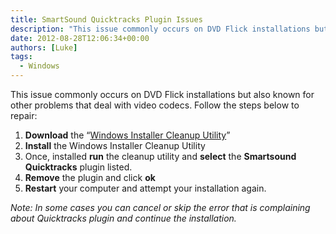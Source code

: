 ```yaml
---
title: SmartSound Quicktracks Plugin Issues
description: "This issue commonly occurs on DVD Flick installations but also known for other problems that deal with video codecs. Follow the steps below to repair:"
date: 2012-08-28T12:06:34+00:00
authors: [Luke]
tags:
  - Windows
---
```

This issue commonly occurs on DVD Flick installations but also known for other problems that deal with video codecs. Follow the steps below to repair:

<ol start="1">
  <li>
    <strong>Download</strong> the “<a title="Windows Installer Cleanup Utility" href="http://www.softpedia.com/get/Security/Secure-cleaning/Windows-Installer-CleanUp-Utility.shtml" target="_blank">Windows Installer Cleanup Utility</a>”
  </li>
  <li>
    <strong>Install</strong> the Windows Installer Cleanup Utility
  </li>
  <li>
    Once, installed <strong>run</strong> the cleanup utility and <strong>select</strong> the <strong>Smartsound</strong> <strong>Quicktracks</strong> plugin listed.
  </li>
  <li>
    <strong>Remove</strong> the plugin and click <strong>ok</strong>
  </li>
  <li>
    <strong>Restart</strong> your computer and attempt your installation again.
  </li>
</ol>

_Note: In some cases you can cancel or skip the error that is complaining about Quicktracks plugin and continue the installation._